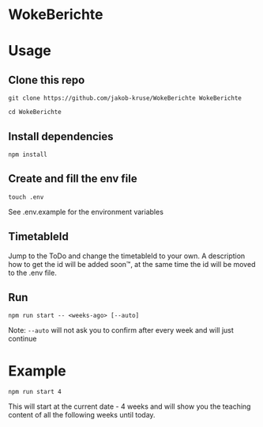 # WokeBerichte

# Usage

## Clone this repo

```shell
git clone https://github.com/jakob-kruse/WokeBerichte WokeBerichte

cd WokeBerichte
```

## Install dependencies

```shell
npm install
```

## Create and fill the env file

```shell
touch .env
```

See .env.example for the environment variables

## TimetableId
Jump to the ToDo and change the timetableId to your own.
A description how to get the id will be added soon™, at the same time the id will be moved to the .env file.

## Run

```shell
npm run start -- <weeks-ago> [--auto]
```

Note: `--auto` will not ask you to confirm after every week and will just continue

# Example

```shell
npm run start 4
```

This will start at the current date - 4 weeks and will show you the teaching content of all the following weeks until today.
